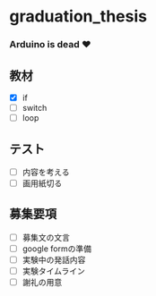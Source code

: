 # graduation_thesis

### Arduino is dead :heart:

## 教材
- [x] if
- [ ] switch
- [ ] loop

## テスト
- [ ] 内容を考える
- [ ] 画用紙切る

## 募集要項
- [ ] 募集文の文言
- [ ] google formの準備
- [ ] 実験中の発話内容
- [ ] 実験タイムライン
- [ ] 謝礼の用意
